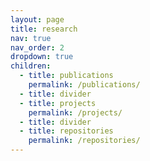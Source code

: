 ```yaml
---
layout: page
title: research
nav: true
nav_order: 2
dropdown: true
children:
  - title: publications
    permalink: /publications/
  - title: divider
  - title: projects
    permalink: /projects/
  - title: divider
  - title: repositories
    permalink: /repositories/
---
```

